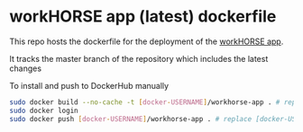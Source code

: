 # workHORSE app (latest) dockerfile

This repo hosts the dockerfile for the deployment of the [workHORSE app](https://github.com/ChristK/workHORSE/).

It tracks the master branch of the repository which includes the latest changes

To install and push to DockerHub manually
```bash
sudo docker build --no-cache -t [docker-USERNAME]/workhorse-app . # replace [docker-USERNAME] with your docker username
sudo docker login
sudo docker push [docker-USERNAME]/workhorse-app . # replace [docker-USERNAME] with your docker username
```
